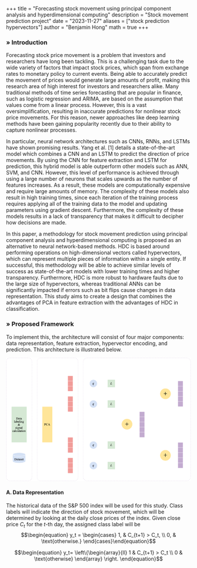 +++
title = "Forecasting stock movement using principal component analysis and hyperdimensional computing"
description = "Stock movement prediction project"
date = "2023-11-27"
aliases = ["stock prediction hypervectors"]
author = "Benjamin Hong"
math = true
+++

### » Introduction
Forecasting stock price movement is a problem that investors and researchers have long been tackling. This is a challenging task due to the wide variety of factors that impact stock prices, which span from exchange rates to monetary policy to current events. Being able to accurately predict the movement of prices would generate large amounts of profit, making this research area of high interest for investors and researchers alike. Many traditional methods of time series forecasting that are popular in finance, such as logistic regression and ARIMA, are based on the assumption that values come from a linear process. However, this is a vast oversimplification, resulting in inaccurate predictions for nonlinear stock price movements. For this reason, newer approaches like deep learning methods have been gaining popularity recently due to their ability to capture nonlinear processes.

In particular, neural network architectures such as CNNs, RNNs, and LSTMs have shown promising results. Yang et al. [1] details a state-of-the-art model which combines a CNN and an LSTM to predict the direction of price movements. By using the CNN for feature extraction and LSTM for prediction, this hybrid model is able outperform other models such as ANN, SVM, and CNN. However, this level of performance is achieved through using a large number of neurons that scales upwards as the number of features increases. As a result, these models are computationally expensive and require large amounts of memory. The complexity of these models also result in high training times, since each iteration of the training process requires applying all of the training data to the model and updating parameters using gradient descent. Furthermore, the complexity of these models results in a lack of transparency that makes it difficult to decipher how decisions are made.

In this paper, a methodology for stock movement prediction using principal component analysis and hyperdimensional computing is proposed as an alternative to neural network-based methods. HDC is based around performing operations on high-dimensional vectors called hypervectors, which can represent multiple pieces of information within a single entity. If successful, this methodology will be able to achieve similar levels of success as state-of-the-art models with lower training times and higher transparency. Furthermore, HDC is more robust to hardware faults due to the large size of hypervectors, whereas traditional ANNs can be significantly impacted if errors such as bit flips cause changes in data representation. This study aims to create a design that combines the advantages of PCA in feature extraction with the advantages of HDC in classification.

### » Proposed Framework

To implement this, the architecture will consist of four major components: data representation, feature extraction, hypervector encoding, and prediction. This architecture is illustrated below.

![Diagram of framework](images/dark-mode-framework.png)

#### A. Data Representation

The historical data of the S&P 500 index will be used for this study. Class labels will indicate the direction of stock movement, which will be determined by looking at the daily close prices of the index. Given close price $C_t$ for the $t$-th day, the assigned class label will be
$$\begin{equation} y_t = \begin{cases} 1, & C_{t+1} > C_t, \\ 
0, & \text{otherwise.} \end{cases}\end{equation}$$

$$\begin{equation}
y_t=
	\left\{\begin{array}{ll}
      1 & C_{t+1} > C_t \\
      0 & \text{otherwise}
	\end{array} \right.
\end{equation}$$